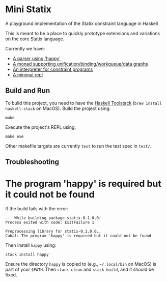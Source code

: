 # Mini Statix

A playground implementation of the Statix constraint language in Haskell

This is meant to be a place to quickly prototype extensions and variations on the
core Statix language.

Currently we have:

- [A parser using 'happy'](./src/Statix/Syntax/Parser.y)
- [A monad supporting unification/binding/workqueue/data graphs](./src/Statix/Solver/Monad.hs)
- [An interpreter for constraint programs](./src/Statix/Solver.hs)
- [A minimal repl](./src/Lib.hs)


## Build and Run
To build this project, you need to have the [Haskell Toolstack][1]
(`brew install haskell-stack` on MacOS).  Build the project using:

    make

Execute the project's REPL using:

    make exe

Other makefile targets are currently `test` to run the test spec in `test/`. 

## Troubleshooting

# The program 'happy' is required but it could not be found
If the build fails with the error:

    --  While building package statix-0.1.0.0:
    Process exited with code: ExitFailure 1

    Preprocessing library for statix-0.1.0.0..
    Cabal: The program 'happy' is required but it could not be found

Then install `happy` using:

    stack install happy

Ensure the directory `happy` is copied to (e.g., `~/.local/bin` on MacOS)
is part of your `$PATH`. Then `stack clean` and `stack build`,
and it should be fixed.

[1]: https://www.haskellstack.org/

